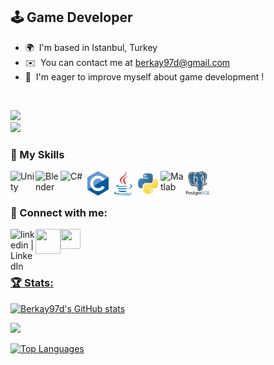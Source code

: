 ## 🕹️ Game Developer


* 🌍  I'm based in Istanbul, Turkey
* ✉️  You can contact me at [berkay97d@gmail.com](mailto:berkay97d@gmail.com)
* 🧠  I'm eager to improve myself about game development !
<br/>

<a href="https://www.github.com/Berkay97d" target="_blank" rel="noreferrer"><img
src="https://img.shields.io/github/followers/Berkay97d?logo=github&style=for-the-badge&color=10b981&labelColor=171717" /></a>
<br/>
![](https://komarev.com/ghpvc/?username=Berkay97d)


### 🔧 My Skills

<img align="left" alt="Unity" width="40px" src="https://preview.redd.it/tu3gt6ysfxq71.png?auto=webp&s=10ab55d9dc09e7ed6ea59bd5916800a5272d5969" />
<img align="left" alt="Blender" width="40px" src="https://upload.wikimedia.org/wikipedia/commons/thumb/0/0c/Blender_logo_no_text.svg/2503px-Blender_logo_no_text.svg.png" />
<img align="left" alt="C#" width="40px" src="https://seeklogo.com/images/C/c-sharp-c-logo-02F17714BA-seeklogo.com.png" />
<img align="left" alt="C" width="40px" src="https://raw.githubusercontent.com/devicons/devicon/master/icons/c/c-original.svg" />
<img align="left" alt="Java" width="40px" src="https://raw.githubusercontent.com/devicons/devicon/master/icons/java/java-original.svg" />
<img align="left" alt="Python" width="40px" src="https://raw.githubusercontent.com/devicons/devicon/master/icons/python/python-original.svg" />
<img align="left" alt="Matlab" width="40px" src="https://upload.wikimedia.org/wikipedia/commons/2/21/Matlab_Logo.png" />
<img align="left" alt="SQL" width="40px" src="https://raw.githubusercontent.com/devicons/devicon/master/icons/postgresql/postgresql-original-wordmark.svg" />


<br/>
<br/>

### 📩 Connect with me:

[<img align="left" alt="linkedin | LinkedIn" width="40px" src="https://upload.wikimedia.org/wikipedia/commons/thumb/c/ca/LinkedIn_logo_initials.png/640px-LinkedIn_logo_initials.png" />][linkedin]
[<img align="left" height="40px" width="40px" src="https://static-00.iconduck.com/assets.00/itch-io-icon-512x512-wwio9bi8.png" />][itchio]
<p align="left"> <a href="https://discord.com/users/Berkay#5458" target="_blank" rel="noreferrer"><img src="https://raw.githubusercontent.com/danielcranney/readme-generator/main/public/icons/socials/discord.svg" width="32" height="32" />
  
[linkedin]: https://www.linkedin.com/in/berkay-dindar/
[itchio]: https://berkaydindar.itch.io/

  
<br/>
<br/>

### 🏆 Stats:

<a href="http://www.github.com/Berkay97d"><img src="https://github-readme-stats.vercel.app/api?username=Berkay97d&show_icons=true&hide=&count_private=true&title_color=ef4444&text_color=ffffff&icon_color=10b981&bg_color=171717&hide_border=true&show_icons=true" alt="Berkay97d's GitHub stats" /></a>

<a href="http://www.github.com/Berkay97d"><img src="https://github-readme-streak-stats.herokuapp.com/?user=Berkay97d&stroke=ffffff&background=171717&ring=ef4444&fire=ef4444&currStreakNum=ffffff&currStreakLabel=ef4444&sideNums=ffffff&sideLabels=ffffff&dates=ffffff&hide_border=true" /></a>

<!-- error
<a href="http://www.github.com/Berkay97d"><img src="https://activity-graph.herokuapp.com/graph?username=Berkay97d&bg_color=171717&color=ffffff&line=10b981&point=ffffff&area_color=171717&area=true&hide_border=true&custom_title=GitHub%20Commits%20Graph" alt="GitHub Commits Graph" /></a>
-->

<a href="https://github.com/Berkay97d" align="left"><img src="https://github-readme-stats.vercel.app/api/top-langs/?username=Berkay97d&theme=dracula&hide=shaderlab,cmake,hlsl&langs_count=10&title_color=ef4444&text_color=ffffff&icon_color=10b981&bg_color=171717&hide_border=true&locale=en&custom_title=Top%20%Languages" alt="Top Languages" /></a>
